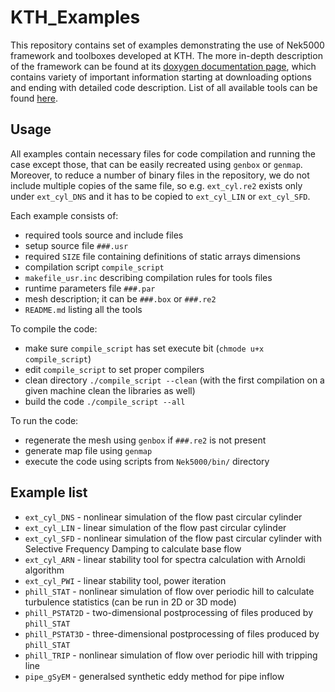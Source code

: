 # KTH_Examples

This repository contains set of examples demonstrating the use of Nek5000 framework and toolboxes developed at KTH.
The more in-depth description of the framework can be found at its [doxygen documentation page](https://kth-nek5000.github.io/KTH_Framework/index.html), 
which contains variety of important information starting at downloading options and ending with detailed code description.
List of all available tools can be found [here](https://kth-nek5000.github.io/KTH_Framework/modules.html).

## Usage

All examples contain necessary files for code compilation and running the case except those, that can be easily recreated
using `genbox` or `genmap`. Moreover, to reduce a number of binary files in the repository, we do not include multiple copies
of the same file, so e.g. `ext_cyl.re2` exists only under `ext_cyl_DNS` and it has to be copied to `ext_cyl_LIN` or `ext_cyl_SFD`.

Each example consists of:
* required tools source and include files
* setup source file `###.usr`
* required `SIZE` file containing definitions of static arrays dimensions
* compilation script `compile_script`
* `makefile_usr.inc` describing compilation rules for tools files
* runtime parameters file `###.par`
* mesh description; it can be `###.box` or `###.re2`
* `README.md` listing all the tools

To compile the code:
* make sure `compile_script` has set execute bit (`chmode u+x compile_script`)
* edit `compile_script` to set proper compilers
* clean directory `./compile_script --clean` (with the first compilation on a given machine clean the libraries as well)
* build the code `./compile_script --all`

To run the code:
* regenerate the mesh using `genbox` if `###.re2` is not present
* generate map file using `genmap`
* execute the code using scripts from `Nek5000/bin/` directory

## Example list
* `ext_cyl_DNS` - nonlinear simulation of the flow past circular cylinder
* `ext_cyl_LIN` - linear simulation of the flow past circular cylinder
* `ext_cyl_SFD` - nonlinear simulation of the flow past circular cylinder with Selective Frequency Damping to calculate base flow
* `ext_cyl_ARN` - linear stability tool for spectra calculation with Arnoldi algorithm
* `ext_cyl_PWI` - linear stability tool, power iteration 
* `phill_STAT`  - nonlinear simulation of flow over periodic hill to calculate turbulence statistics (can be run in 2D or 3D mode)
* `phill_PSTAT2D`  - two-dimensional postprocessing of files produced by `phill_STAT`
* `phill_PSTAT3D`  - three-dimensional postprocessing of files produced by `phill_STAT`
* `phill_TRIP`  - nonlinear simulation of flow over periodic hill with tripping line
* `pipe_gSyEM`  - generalsed synthetic eddy method for pipe inflow